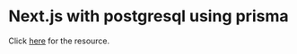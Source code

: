 <h1>Next.js with postgresql using prisma</h1>

<p>
  Click <a href="https://www.youtube.com/watch?v=gxkwMm_j850">here</a> for the
  resource.
</p>
